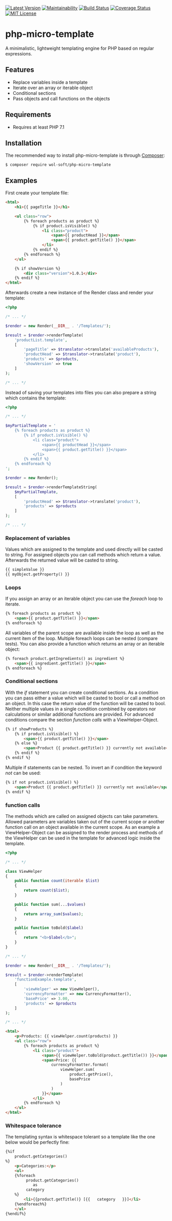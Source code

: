 [![Latest Version](https://img.shields.io/packagist/v/wol-soft/php-micro-template.svg)](https://packagist.org/packages/wol-soft/php-micro-template)
[![Maintainability](https://api.codeclimate.com/v1/badges/9e3c565c528edb3d58d5/maintainability)](https://codeclimate.com/github/wol-soft/php-micro-template/maintainability)
[![Build Status](https://travis-ci.org/wol-soft/php-micro-template.svg?branch=master)](https://travis-ci.org/wol-soft/php-micro-template)
[![Coverage Status](https://coveralls.io/repos/github/wol-soft/php-micro-template/badge.svg?branch=master)](https://coveralls.io/github/wol-soft/php-micro-template?branch=master)
[![MIT License](https://img.shields.io/packagist/l/wol-soft/php-micro-template.svg)](https://github.com/wol-soft/php-micro-template/blob/master/LICENSE)

# php-micro-template
A minimalistic, lightweight templating engine for PHP based on regular expressions.

## Features ##

- Replace variables inside a template
- Iterate over an array or iterable object
- Conditional sections
- Pass objects and call functions on the objects

## Requirements ##

- Requires at least PHP 7.1

## Installation ##

The recommended way to install php-micro-template is through [Composer](http://getcomposer.org):
```
$ composer require wol-soft/php-micro-template
```

## Examples ##

First create your template file:

```html
<html>
    <h1>{{ pageTitle }}</h1>

    <ul class="row">
        {% foreach products as product %}
            {% if product.isVisible() %}
                <li class="product">
                    <span>{{ productHead }}</span>
                    <span>{{ product.getTitle() }}</span>
                </li>
            {% endif %}
        {% endforeach %}
    </ul>

    {% if showVersion %}
        <div class="version">1.0.1</div>
    {% endif %}
</html>
```

Afterwards create a new instance of the Render class and render your template:

```php
<?php

/* ... */

$render = new Render(__DIR__ . '/Templates/');

$result = $render->renderTemplate(
    'productList.template',
    [
        'pageTitle' => $translator->translate('availableProducts'),
        'productHead' => $translator->translate('product'),
        'products' => $products,
        'showVersion' => true
    ]
);

/* ... */
```

Instead of saving your templates into files you can also prepare a string which contains the template:

```php
<?php

/* ... */

$myPartialTemplate = '
    {% foreach products as product %}
        {% if product.isVisible() %}
            <li class="product">
                <span>{{ productHead }}</span>
                <span>{{ product.getTitle() }}</span>
            </li>
        {% endif %}
    {% endforeach %}
';

$render = new Render();

$result = $render->renderTemplateString(
    $myPartialTemplate,
    [
        'productHead' => $translator->translate('product'),
        'products' => $products
    ]
);

/* ... */
```

### Replacement of variables

Values which are assigned to the template and used directly will be casted to string. For assigned objects you can call methods which return a value. Afterwards the returned value will be casted to string.

```html
{{ simpleValue }}
{{ myObject.getProperty() }}
```

### Loops

If you assign an array or an iterable object you can use the *foreach* loop to iterate.

```html
{% foreach products as product %}
    <span>{{ product.getTitle() }}</span>
{% endforeach %}
```

All variables of the parent scope are available inside the loop as well as the current item of the loop. Multiple foreach loops can be nested (compare tests). You can also provide a function which returns an array or an iterable object:

```html
{% foreach product.getIngredients() as ingredient %}
    <span>{{ ingredient.getTitle() }}</span>
{% endforeach %}
```

### Conditional sections

With the *if* statement you can create conditional sections. As a condition you can pass either a value which will be casted to bool or call a method on an object. In this case the return value of the function will be casted to bool.
Neither multiple values in a single condition combined by operators nor calculations or similar additional functions are provided. For advanced conditions compare the section *function calls* with a ViewHelper-Object.

```html
{% if showProducts %}
    {% if product.isVisible() %}
        <span>{{ product.getTitle() }}</span>
    {% else %}
        <span>Product {{ product.getTitle() }} currently not available</span>
    {% endif %}
{% endif %}
```

Multiple if statements can be nested. To invert an if condition the keyword *not* can be used:

```html
{% if not product.isVisible() %}
    <span>Product {{ product.getTitle() }} currently not available</span>
{% endif %}
```

### function calls

The methods which are called on assigned objects can take parameters. Allowed parameters are variables taken out of the current scope or another function call on an object available in the current scope.
As an example a ViewHelper-Object can be assigned to the render process and methods of the ViewHelper can be used in the template for advanced logic inside the template.

```php
<?php

/* ... */

class ViewHelper
{
    public function count(iterable $list)
    {
        return count($list);
    }

    public function sum(...$values)
    {
        return array_sum($values);
    }

    public function toBold($label)
    {
        return "<b>$label</b>";
    }
}

/* ... */

$render = new Render(__DIR__ . '/Templates/');

$result = $render->renderTemplate(
    'functionExample.template',
    [
        'viewHelper' => new ViewHelper(),
        'currencyFormatter' => new CurrencyFormatter(),
        'basePrice' => 3.00,
        'products' => $products
    ]
);

/* ... */

```

```html
<html>
    <p>Products: {{ viewHelper.count(products) }}
    <ul class="row">
        {% foreach products as product %}
            <li class="product">
                <span>{{ viewHelper.toBold(product.getTitle()) }}</span>
                <span>Price: {{
                    currencyFormatter.format(
                        viewHelper.sum(
                            product.getPrice(),
                            basePrice
                        )
                    )
                }}</span>
            </li>
        {% endforeach %}
    </ul>
</html>
```

### Whitespace tolerance

The templating syntax is whitespace tolerant so a template like the one below would be perfectly fine:

```html
{%if
    product.getCategories()
%}
    <p>Categories:</p>
    <ul>
    {%foreach
         product.getCategories()
            as
         category
    %}
        <li>{{product.getTitle()} [{{   category   }}]</li>
    {%endforeach%}
    </ul>
{%endif%}
```
